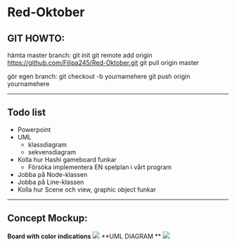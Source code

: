 # Red-Oktober

## GIT HOWTO:
hämta master branch:
git init
git remote add origin  https://github.com/Filipa245/Red-Oktober.git
git pull origin master

gör egen branch:
git checkout -b yournamehere
git push origin yournamehere

---
## Todo list

* Powerpoint
* UML
  * klassdiagram
  * sekvensdiagram
* Kolla hur Hashi gameboard funkar
  * Försöka implementera EN spelplan i vårt program
* Jobba på Node-klassen
* Jobba på Line-klassen
* Kolla hur Scene och view, graphic object funkar


---

## Concept Mockup:

**Board with color indications**
![](https://i.imgur.com/vXNLupq.png)
**UML DIAGRAM **
![](https://i.imgur.com/xXiyiNo.jpg)
